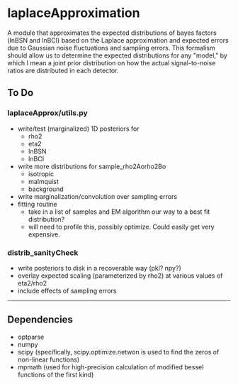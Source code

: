 # laplaceApproximation

A module that approximates the expected distributions of bayes factors (lnBSN and lnBCI) based on the Laplace approximation and expected errors due to Gaussian noise fluctuations and sampling errors. 
This formalism should allow us to determine the expected distributions for any "model," by which I mean a joint prior distribution on how the actual signal-to-noise ratios are distributed in each detector.

## To Do

### laplaceApprox/utils.py

  - write/test (marginalized) 1D posteriors for 
    - rho2 
    - eta2
    - lnBSN
    - lnBCI
  - write more distributions for sample_rho2Aorho2Bo
    - isotropic
    - malmquist
    - background
  - write marginalization/convolution over sampling errors
  - fitting routine
    - take in a list of samples and EM algorithm our way to a best fit distribution?
    - will need to profile this, possibly optimize. Could easily get very expensive.

### distrib_sanityCheck

  - write posteriors to disk in a recoverable way (pkl? npy?)
  - overlay expected scaling (parameterized by rho2) at various values of eta2/rho2
  - include effects of sampling errors

--------------------------------------------------

## Dependencies

  - optparse
  - numpy
  - scipy (specifically, scipy.optimize.netwon is used to find the zeros of non-linear functions)
  - mpmath (used for high-precision calculation of modified bessel functions of the first kind)
